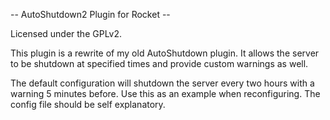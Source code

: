-- AutoShutdown2 Plugin for Rocket --

Licensed under the GPLv2.

This plugin is a rewrite of my old AutoShutdown plugin. It allows the server to be shutdown at specified times and provide custom warnings as well.

The default configuration will shutdown the server every two hours with a warning 5 minutes before. Use this as an example when reconfiguring. The config file should be self explanatory.
